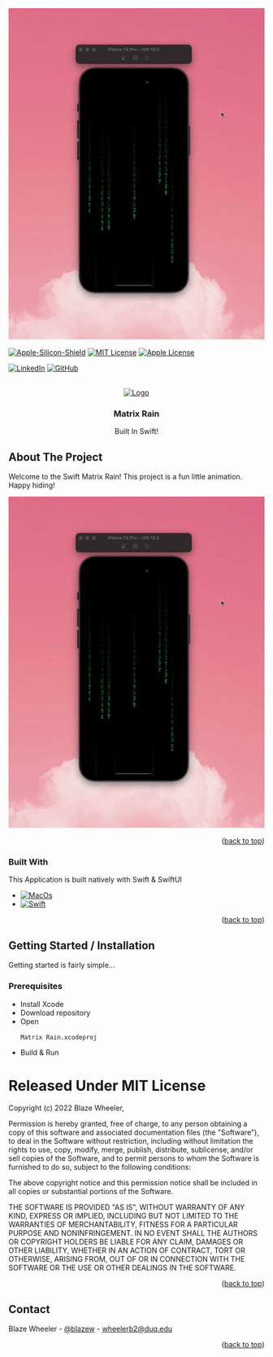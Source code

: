 ![](MatrixRainGif.gif)
<!-- PROJECT SHIELDS -->
<!--
*** I'm using markdown "reference style" links for readability.
*** Reference links are enclosed in brackets [ ] instead of parentheses ( ).
*** See the bottom of this document for the declaration of the reference variables
*** for contributors-url, forks-url, etc. This is an optional, concise syntax you may use.
*** https://www.markdownguide.org/basic-syntax/#reference-style-links
-->
[![Apple-Silicon-Shield]][Apple-Silicon-Shield-url]
[![MIT License][license-shield]][license-url]
[![Apple License][Apple-License]][Apple-License-url]

[![LinkedIn][linkedin-shield]][linkedin-url]
[![GitHub][GitHub-shield]][GitHub-url]



<!-- PROJECT LOGO -->
<br />
<div align="center">
  <a href="https://github.com/BlazeWheeler/Swift_Projects/blob/main/Swift-Matrix-Rain/Images/MatrixRainIcon.png">
    <img src="Images/Icon.png" alt="Logo" width="80" height="80">
  </a>

  <h3 align="center">Matrix Rain</h3>

  <p align="center">
     Built In Swift!
    <br />
    </div>





<!-- ABOUT THE PROJECT -->
## About The Project




Welcome to the Swift Matrix Rain! This project is a fun little animation. Happy hiding!



![App Preview](Images/MatrixRainGif.gif)



<p align="right">(<a href="#readme-top">back to top</a>)</p>



### Built With

This Application is built natively with Swift & SwiftUI

* [![MacOs][MacOs]][MacOS-url]
* [![Swift][Swift]][Swift-url]

<p align="right">(<a href="#readme-top">back to top</a>)</p>



<!-- GETTING STARTED -->
## Getting Started / Installation

Getting started is fairly simple...

### Prerequisites


* Install Xcode 
* Download repository 
* Open
  ```sh
  Matrix Rain.xcodeproj
  ```
* Build & Run

 



<!-- LICENSE -->



# Released Under MIT License

Copyright (c) 2022 Blaze Wheeler,

Permission is hereby granted, free of charge, to any person
obtaining a copy of this software and associated documentation
files (the "Software"), to deal in the Software without
restriction, including without limitation the rights to use,
copy, modify, merge, publish, distribute, sublicense, and/or sell
copies of the Software, and to permit persons to whom the
Software is furnished to do so, subject to the following
conditions:

The above copyright notice and this permission notice shall be
included in all copies or substantial portions of the Software.

THE SOFTWARE IS PROVIDED "AS IS", WITHOUT WARRANTY OF ANY KIND,
EXPRESS OR IMPLIED, INCLUDING BUT NOT LIMITED TO THE WARRANTIES
OF MERCHANTABILITY, FITNESS FOR A PARTICULAR PURPOSE AND
NONINFRINGEMENT. IN NO EVENT SHALL THE AUTHORS OR COPYRIGHT
HOLDERS BE LIABLE FOR ANY CLAIM, DAMAGES OR OTHER LIABILITY,
WHETHER IN AN ACTION OF CONTRACT, TORT OR OTHERWISE, ARISING
FROM, OUT OF OR IN CONNECTION WITH THE SOFTWARE OR THE USE OR
OTHER DEALINGS IN THE SOFTWARE.
<p align="right">(<a href="#readme-top">back to top</a>)</p>



<!-- CONTACT -->
## Contact

Blaze Wheeler - [@blazew](https://www.instagram.com/blazew/) - wheelerb2@duq.edu



<p align="right">(<a href="#readme-top">back to top</a>)</p>







<!-- MARKDOWN LINKS & IMAGES -->
<!-- https://www.markdownguide.org/basic-syntax/#reference-style-links -->



[Apple-License]: https://img.shields.io/badge/LICENSE-ASPL-999999?style=for-the-badge&logo=apple&logoColor=white
[Apple-License-url]: https://opensource.apple.com/apsl/
[Apple-Silicon-Shield]: https://img.shields.io/badge/Apple-Silicon_M2-999999?style=for-the-badge&logo=apple&logoColor=white
[Apple-Silicon-Shield-url]: https://support.apple.com/en-us/HT211814

[license-shield]: https://img.shields.io/github/license/othneildrew/Best-README-Template.svg?style=for-the-badge
[license-url]: https://www.mit.edu/~amini/LICENSE.md
[linkedin-shield]: https://img.shields.io/badge/-LinkedIn-black.svg?style=for-the-badge&logo=linkedin&colorB=555

[linkedin-url]:https://www.linkedin.com/in/blaze-wheeler-8306a2223/
[GitHub-shield]: 	https://img.shields.io/badge/GitHub-100000?style=for-the-badge&logo=github&logoColor=white
[GitHub-url]: https://github.com/blazeWheeler
[product-screenshot]: images/screenshot.png
[MacOs]:https://img.shields.io/badge/mac%20os-000000?style=for-the-badge&logo=apple&logoColor=white
[MacOs-url]: https://www.apple.com/macos/ventura/

[MacOs-url]: https://www.apple.com/macos/ventura/
[Swift]: https://img.shields.io/badge/Swift-FA7343?style=for-the-badge&logo=swift&logoColor=white
[Swift-url]: https://www.apple.com/swift/


